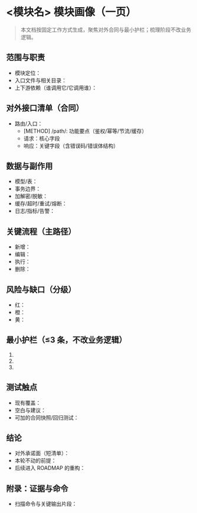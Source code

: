 # <模块名> 模块画像（一页）

> 本文档按固定工作方式生成，聚焦对外合同与最小护栏；梳理阶段不改业务逻辑。

## 范围与职责
- 模块定位：
- 入口文件与相关目录：
- 上下游依赖（谁调用它/它调用谁）：

## 对外接口清单（合同）
- 路由/入口：
  - [METHOD] /path/: 功能要点（鉴权/幂等/节流/缓存）
  - 请求：核心字段
  - 响应：关键字段（含错误码/错误体结构）

## 数据与副作用
- 模型/表：
- 事务边界：
- 加解密/脱敏：
- 缓存/超时/重试/熔断：
- 日志/指标/告警：

## 关键流程（主路径）
- 新增：
- 编辑：
- 执行：
- 删除：

## 风险与缺口（分级）
- 红：
- 橙：
- 黄：

## 最小护栏（≤3 条，不改业务逻辑）
1. 
2. 
3. 

## 测试触点
- 现有覆盖：
- 空白与建议：
- 可加的合同快照/回归测试：

## 结论
- 对外承诺面（短清单）：
- 本轮不动的前提：
- 后续进入 ROADMAP 的重构：

## 附录：证据与命令
- 扫描命令与关键输出片段：

